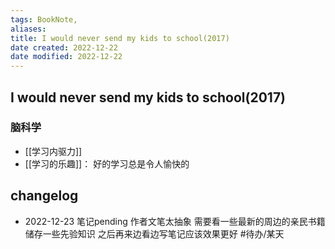 ```yaml
---
tags: BookNote, 
aliases: 
title: I would never send my kids to school(2017)
date created: 2022-12-22
date modified: 2022-12-22
---
```


## I would never send my kids to school(2017)

### 脑科学
- [[学习内驱力]]
- [[学习的乐趣]]： 好的学习总是令人愉快的



## changelog
- 2022-12-23 笔记pending 作者文笔太抽象 需要看一些最新的周边的亲民书籍 储存一些先验知识 之后再来边看边写笔记应该效果更好 #待办/某天 